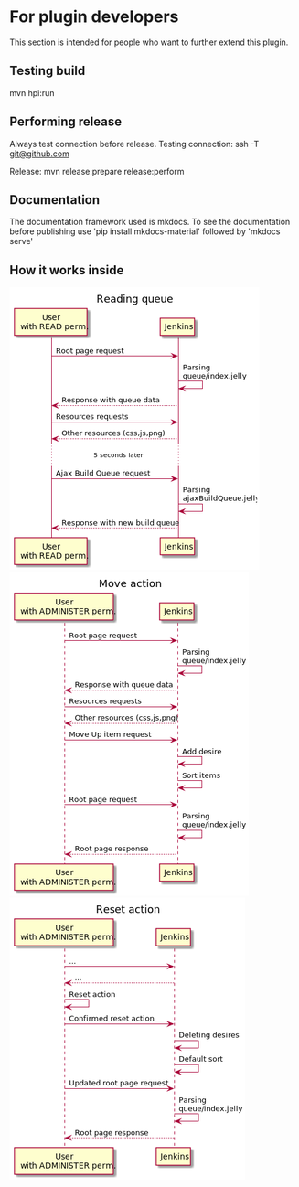 # For plugin developers
This section is intended for people who want to further extend this plugin.

## Testing build
mvn hpi:run
## Performing release
Always test connection before release.
Testing connection: ssh -T git@github.com

Release: mvn release:prepare release:perform

## Documentation
The documentation framework used is mkdocs.
To see the documentation before publishing use 'pip install mkdocs-material' followed by 'mkdocs serve'

## How it works inside
![Sequence diagram](images/basicUsageSequence.png "Simple Queue screenshot")
![Sequence diagram](images/moveUpSequence.png "Simple Queue screenshot")
![Sequence diagram](images/resetSequence.png "Simple Queue screenshot")